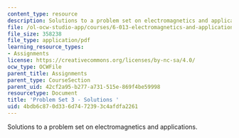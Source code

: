 ```yaml
---
content_type: resource
description: Solutions to a problem set on electromagnetics and applications.
file: /ol-ocw-studio-app/courses/6-013-electromagnetics-and-applications-fall-2005/4bdb6c870d336d7472393c4afdfa2261_ps3_solution.pdf
file_size: 358238
file_type: application/pdf
learning_resource_types:
- Assignments
license: https://creativecommons.org/licenses/by-nc-sa/4.0/
ocw_type: OCWFile
parent_title: Assignments
parent_type: CourseSection
parent_uid: 42cf2a95-b277-a731-515e-869f4be59998
resourcetype: Document
title: 'Problem Set 3 - Solutions '
uid: 4bdb6c87-0d33-6d74-7239-3c4afdfa2261
---
```

Solutions to a problem set on electromagnetics and applications.